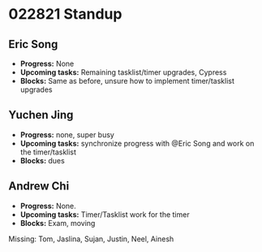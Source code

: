 # 022821 Standup

## Eric Song
- **Progress:** None
- **Upcoming tasks:** Remaining tasklist/timer upgrades, Cypress
- **Blocks:** Same as before, unsure how to implement timer/tasklist upgrades

## Yuchen Jing
- **Progress:** none, super busy
- **Upcoming tasks:** synchronize progress with @Eric Song and work on the timer/tasklist
- **Blocks:** dues

## Andrew Chi
- **Progress:** None.
- **Upcoming tasks:** Timer/Tasklist work for the timer
- **Blocks:** Exam, moving

Missing: Tom, Jaslina, Sujan, Justin, Neel, Ainesh
